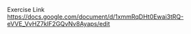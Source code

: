 Exercise Link     
https://docs.google.com/document/d/1xmmRqDHt0Ewai3tRQ-eVVE_VvHZ7kIF2GQvNv8Ayaps/edit